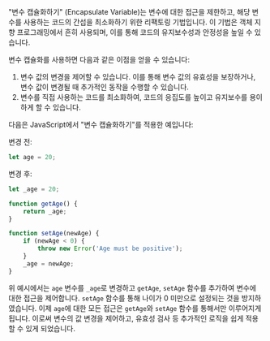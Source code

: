 "변수 캡슐화하기" (Encapsulate Variable)는 변수에 대한 접근을 제한하고, 해당 변수를 사용하는 코드의 간섭을 최소화하기 위한 리팩토링 기법입니다. 이 기법은 객체 지향 프로그래밍에서 흔히 사용되며, 이를 통해 코드의 유지보수성과 안정성을 높일 수 있습니다.

변수 캡슐화를 사용하면 다음과 같은 이점을 얻을 수 있습니다:

1. 변수 값의 변경을 제어할 수 있습니다. 이를 통해 변수 값의 유효성을 보장하거나, 변수 값이 변경될 때 추가적인 동작을 수행할 수 있습니다.
2. 변수를 직접 사용하는 코드를 최소화하여, 코드의 응집도를 높이고 유지보수를 용이하게 할 수 있습니다.

다음은 JavaScript에서 "변수 캡슐화하기"를 적용한 예입니다:

변경 전:

```js
let age = 20;
```

변경 후:

```js
let _age = 20;

function getAge() {
    return _age;
}

function setAge(newAge) {
    if (newAge < 0) {
        throw new Error('Age must be positive');
    }
    _age = newAge;
}
```

위 예시에서는 `age` 변수를 `_age`로 변경하고 `getAge`, `setAge` 함수를 추가하여 변수에 대한 접근을 제어합니다. `setAge` 함수를 통해 나이가 0 미만으로 설정되는 것을 방지하였습니다. 이제 `age`에 대한 모든 접근은 `getAge`와 `setAge` 함수를 통해서만 이루어지게 됩니다. 이로써 변수의 값 변경을 제어하고, 유효성 검사 등 추가적인 로직을 쉽게 적용할 수 있게 되었습니다.